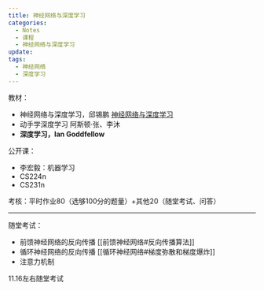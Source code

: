 ```yaml
---
title: 神经网络与深度学习
categories:
  - Notes
  - 课程
  - 神经网络与深度学习
update: 
tags:
  - 神经网络
  - 深度学习
---
```

<u></u>教材：
- 神经网络与深度学习，邱锡鹏 [神经网络与深度学习](https://nndl.github.io/)
- 动手学深度学习 阿斯顿·张、李沐
- **深度学习，Ian Goddfellow**

公开课：
- 李宏毅：机器学习
- CS224n
- CS231n

考核：平时作业80（选够100分的题量）+其他20（随堂考试、问答）

---

随堂考试：
- 前馈神经网络的反向传播 [[前馈神经网络#反向传播算法]]
- 循环神经网络的反向传播 [[循环神经网络#梯度弥散和梯度爆炸]]
- 注意力机制

11.16左右随堂考试


